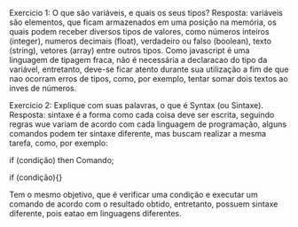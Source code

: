 Exercicio 1: O que são variáveis, e quais os seus tipos? 
Resposta: variáveis são elementos, que ficam armazenados em uma posição na memória, os quais podem receber diversos tipos de valores, como números inteiros (integer), numeros decimais (float), verdadeiro ou falso (boolean), texto (string), vetores (array) entre outros tipos. Como javascript é uma linguagem de tipagem fraca, não é necessária a declaracao do tipo da variável, entretanto, deve-se ficar atento durante sua utilização a fim de que nao ocorram erros de tipos, como, por exemplo, tentar somar dois textos ao inves de números.

Exercicio 2: Explique com suas palavras, o que é Syntax (ou Sintaxe).
Resposta: sintaxe é a forma como cada coisa deve ser escrita, seguindo regras wue variam de acordo com cada linguagem de programação, alguns comandos podem ter sintaxe diferente, mas buscam realizar a mesma tarefa, como, por exemplo:

if (condição) then
Comando;

if (condição){} 

Tem o mesmo objetivo, que é verificar uma condição e executar um comando de acordo com o resultado obtido, entretanto, possuem sintaxe diferente, pois eatao em linguagens diferentes.

